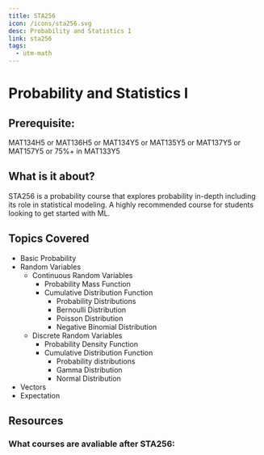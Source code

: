 ```yaml
---
title: STA256
icon: /icons/sta256.svg
desc: Probability and Statistics I
link: sta256
tags:
  - utm-math
---
```


# Probability and Statistics I

## Prerequisite:

MAT134H5 or MAT136H5 or MAT134Y5 or MAT135Y5 or MAT137Y5 or MAT157Y5 or 75%+ in
MAT133Y5

<ExamText class-code="STA256"></ExamText>

## What is it about?

STA256 is a probability course that explores probability in-depth including its
role in statistical modeling. A highly recommended course for students looking
to get started with ML.

## Topics Covered

- Basic Probability
- Random Variables
  - Continuous Random Variables
    - Probability Mass Function
    - Cumulative Distribution Function
      - Probability Distributions
      - Bernoulli Distribution
      - Poisson Distribution
      - Negative Binomial Distribution
  - Discrete Random Variables
    - Probability Density Function
    - Cumulative Distribution Function
      - Probability distributions
      - Gamma Distribution
      - Normal Distribution
- Vectors
- Expectation

## Resources

<grid-1-x-2
title="Intro to Statistics"
link='https://www.youtube.com/watch?v=LMSyiAJm99g'
img-Src="https://external-content.duckduckgo.com/iu/?u=https%3A%2F%2Ftse2.mm.bing.net%2Fth%3Fid%3DOIP.yqZtQlSmefkNp86Ww6pIVgHaHa%26pid%3DApi&f=1"
button="Start Listening!"
desc="This is an introduction to statistics. Let's you know what is statistics."></grid-1-x-2>

<grid-1-x-2
:reversed=true
title="Bernoulli Distribution"
link='https://www.youtube.com/watch?v=nl9WiZMZnYs'
img-Src="https://external-content.duckduckgo.com/iu/?u=https%3A%2F%2Ftse3.mm.bing.net%2Fth%3Fid%3DOIP.l-dxGo8AUkD0-IjpStkAqgHaEK%26pid%3DApi&f=1"
button="Check it out!"
desc="This is an introduction to Bernoulli Distribution a very important distribution that you will learn during the course."></grid-1-x-2>

<grid-1-x-2
title="Random Variable"
link='https://www.youtube.com/watch?v=dOr0NKyD31Q'
img-Src="https://external-content.duckduckgo.com/iu/?u=https%3A%2F%2Ftse2.mm.bing.net%2Fth%3Fid%3DOIP.2Soqm2ofSDzcfWEnp1DM8gHaFj%26pid%3DApi&f=1"
button="Start Listening!"
desc="This is an introduction to Random Variable a very important part of the course."></grid-1-x-2>

### What courses are avaliable after STA256:

<Accordion :data="['CSC311']"></Accordion>
